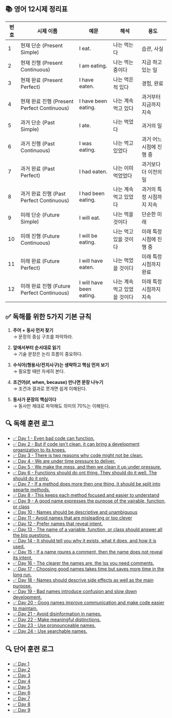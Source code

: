 ## 📚 영어 12시제 정리표

| 번호 | 시제 이름                                   | 예문                     | 해석                         | 용도                      |
| ---- | ------------------------------------------- | ------------------------ | ---------------------------- | ------------------------- |
| 1    | 현재 단순 (Present Simple)                  | I eat.                   | 나는 먹는다                  | 습관, 사실                |
| 2    | 현재 진행 (Present Continuous)              | I am eating.             | 나는 먹는 중이다             | 지금 하고 있는 일         |
| 3    | 현재 완료 (Present Perfect)                 | I have eaten.            | 나는 먹은 적 있다            | 경험, 완료                |
| 4    | 현재 완료 진행 (Present Perfect Continuous) | I have been eating.      | 나는 계속 먹고 있다          | 과거부터 지금까지 지속    |
| 5    | 과거 단순 (Past Simple)                     | I ate.                   | 나는 먹었다                  | 과거의 일                 |
| 6    | 과거 진행 (Past Continuous)                 | I was eating.            | 나는 먹고 있었다             | 과거 어느 시점에 진행 중  |
| 7    | 과거 완료 (Past Perfect)                    | I had eaten.             | 나는 이미 먹었었다           | 과거보다 더 이전의 일     |
| 8    | 과거 완료 진행 (Past Perfect Continuous)    | I had been eating.       | 나는 계속 먹고 있었다        | 과거의 특정 시점까지 지속 |
| 9    | 미래 단순 (Future Simple)                   | I will eat.              | 나는 먹을 것이다             | 단순한 미래               |
| 10   | 미래 진행 (Future Continuous)               | I will be eating.        | 나는 먹고 있을 것이다        | 미래 특정 시점에 진행 중  |
| 11   | 미래 완료 (Future Perfect)                  | I will have eaten.       | 나는 먹었을 것이다           | 미래 특정 시점까지 완료   |
| 12   | 미래 완료 진행 (Future Perfect Continuous)  | I will have been eating. | 나는 계속 먹고 있었을 것이다 | 미래 특정 시점까지 지속   |

## ✅ 독해를 위한 5가지 기본 규칙

1. **주어 + 동사 먼저 찾기**  
   → 문장의 중심 구조를 파악하라.

2. **앞에서부터 순서대로 읽기**  
   → 기술 문장은 논리 흐름이 중요하다.

3. **수식어(형용사/전치사구)는 생략하고 핵심 먼저 보기**  
   → 필요할 때만 자세히 본다.

4. **조건어(if, when, because) 만나면 문장 나누기**  
   → 조건과 결과로 쪼개면 쉽게 이해된다.

5. **동사가 문장의 핵심이다**  
   → 동사만 제대로 파악해도 의미의 70%는 이해된다.

## 🔍 독해 훈련 로그

- [✅ Day 1 - Even bad code can function.](logs/day1.md)
- [✅ Day 2 - But if code isn't clean, it can bring a development organization to its knees.](logs/day2.md)
- [✅ Day 3 - There is two reasons why code might not be clean.](logs/day3.md)
- [✅ Day 4 - We are under time pressure to deliver.](logs/day4.md)
- [✅ Day 5 - We make the mess, and then we clean it up under pressure.](logs/day5.md)
- [✅ Day 6 - Functions should do ont thing. They should do it well. The should do it only.](logs/day6.md)
- [✅ Day 7 - If a method does more then one thing, it should be split into separte methods.](logs/day7.md)
- [✅ Day 8 - This keeps each method focused and easier to understand](logs/day8.md)
- [✅ Day 9 - A good name expresses the purpose of the vairable, function, or class](logs/day9.md)
- [✅ Day 10 - Names should be descriptive and unambiguous](logs/day10.md)
- [✅ Day 11 - Avoid names that are misleading or too clever](logs/day11.md)
- [✅ Day 12 - Prefer names that reveal intent.](logs/day12.md)
- [✅ Day 13 - The name of a variable, function, or class should answer all the big questions.](logs/day13.md)
- [✅ Day 14 - It should tell you why it exists, what it does, and how it is used.](logs/day14.md)
- [✅ Day 15 - If a name rqures a comment, then the name does not reveal its intent.](logs/day15.md)
- [✅ Day 16 - The clearer the names are, the lss you need comments.](logs/day16.md)
- [✅ Day 17 - Choosing good names takes time but saves more time in the long run.](logs/day17.md)
- [✅ Day 18 - Names should descrive side effects as well as the main purpose.](logs/day18.md)
- [✅ Day 19 - Bad names introduce confusion and slow down development.](logs/day19.md)
- [✅ Day 20 - Goog names improve communication and make code easier to maintain.](logs/day20.md)
- [✅ Day 21 - Avoid disinformation in names.](logs/day21.md)
- [✅ Day 22 - Make meaningful distinctions.](logs/day22.md)
- [✅ Day 23 - Use pronounceable names.](logs/day23.md)
- [✅ Day 24 - Use searchable names.](logs/day24.md)

## 🔍 단어 훈련 로그

- [✅ Day 1](word/day1.md)
- [✅ Day 2](word/day2.md)
- [✅ Day 3](word/day3.md)
- [✅ Day 4](word/day4.md)
- [✅ Day 5](word/day5.md)
- [✅ Day 6](word/day6.md)
- [✅ Day 7](word/day7.md)
- [✅ Day 8](word/day8.md)
- [✅ Day 9](word/day9.md)
